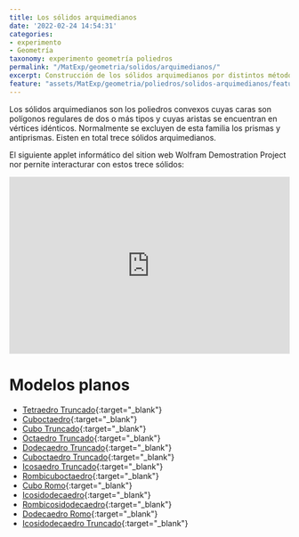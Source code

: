 ```yaml
---
title: Los sólidos arquimedianos
date: '2022-02-24 14:54:31'
categories:
- experimento
- Geometría
taxonomy: experimento geometría poliedros
permalink: "/MatExp/geometria/solidos/arquimedianos/"
excerpt: Construcción de los sólidos arquimedianos por distintos métodos.
feature: "assets/MatExp/geometria/poliedros/solidos-arquimedianos/feature.jpg"
---
```


Los sólidos arquimedianos son los poliedros convexos cuyas caras son polígonos regulares de dos o más tipos y cuyas aristas se encuentran en vértices idénticos. Normalmente se excluyen de esta familia los prismas y antiprismas. Eisten en total trece sólidos arquimedianos.

El siguiente applet informático del sition web Wolfram Demostration Project nor pernite interacturar con estos trece sólidos:

<style type="text/css">
    .frame-container {
        position: relative;
	       padding-bottom: 56.25%;
        padding-top: 35px;
        height: 0;
        overflow: hidden;
    }
    .frame-container iframe {
        position: absolute;
        top:0;
        left: 0;
				margin: auto;
        width: 100%;
        height: 100%;
    }
    </style>

<div class="frame-container">
<iframe scrolling="no" frameborder="0" src="https://www.wolframcloud.com/obj/demonstrations/Published/ArchimedeanSolids?_view=EMBED" style="border:0;"></iframe>
</div>




# Modelos planos


- [Tetraedro Truncado](https://www.polyhedra.net/es/model.php?name-en=truncated-tetrahedron){:target="_blank"}
- [Cuboctaedro](https://www.polyhedra.net/es/model.php?name-en=cuboctahedron){:target="_blank"}
- [Cubo Truncado](https://www.polyhedra.net/es/model.php?name-en=truncated-cube){:target="_blank"}
- [Octaedro Truncado](https://www.polyhedra.net/es/model.php?name-en=truncated-octahedron){:target="_blank"}
- [Dodecaedro Truncado](https://www.polyhedra.net/es/model.php?name-en=truncated-dodecahedron){:target="_blank"}
- [Cuboctaedro Truncado](https://www.polyhedra.net/es/model.php?name-en=truncated-cuboctahedron){:target="_blank"}
- [Icosaedro Truncado](https://www.polyhedra.net/es/model.php?name-en=truncated-icosahedron){:target="_blank"}
- [Rombicuboctaedro](https://www.polyhedra.net/es/model.php?name-en=rhombicuboctahedron){:target="_blank"}
- [Cubo Romo](https://www.polyhedra.net/es/model.php?name-en=snub-cube){:target="_blank"}
- [Icosidodecaedro](https://www.polyhedra.net/es/model.php?name-en=icosidodecahedron){:target="_blank"}
- [Rombicosidodecaedro](https://www.polyhedra.net/es/model.php?name-en=rhombicosidodecahedron){:target="_blank"}
- [Dodecaedro Romo](https://www.polyhedra.net/es/model.php?name-en=snub-dodecahedron){:target="_blank"}
- [Icosidodecaedro Truncado](https://www.polyhedra.net/es/model.php?name-en=truncated-icosidodecahedron){:target="_blank"}
